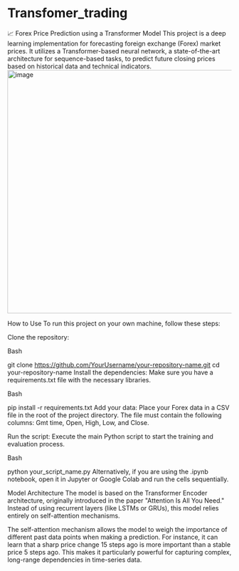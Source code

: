# Transfomer_trading
📈 Forex Price Prediction using a Transformer Model This project is a deep learning implementation for forecasting foreign exchange (Forex) market prices. It utilizes a Transformer-based neural network, a state-of-the-art architecture for sequence-based tasks, to predict future closing prices based on historical data and technical indicators.
<img width="1036" height="547" alt="image" src="https://github.com/user-attachments/assets/ab77776b-a589-4fc0-b345-104301209221" />

 How to Use
To run this project on your own machine, follow these steps:

Clone the repository:

Bash

git clone https://github.com/YourUsername/your-repository-name.git
cd your-repository-name
Install the dependencies:
Make sure you have a requirements.txt file with the necessary libraries.

Bash

pip install -r requirements.txt
Add your data:
Place your Forex data in a CSV file in the root of the project directory. The file must contain the following columns: Gmt time, Open, High, Low, and Close.

Run the script:
Execute the main Python script to start the training and evaluation process.

Bash

python your_script_name.py
Alternatively, if you are using the .ipynb notebook, open it in Jupyter or Google Colab and run the cells sequentially.

Model Architecture
The model is based on the Transformer Encoder architecture, originally introduced in the paper "Attention Is All You Need." Instead of using recurrent layers (like LSTMs or GRUs), this model relies entirely on self-attention mechanisms.

The self-attention mechanism allows the model to weigh the importance of different past data points when making a prediction. For instance, it can learn that a sharp price change 15 steps ago is more important than a stable price 5 steps ago. This makes it particularly powerful for capturing complex, long-range dependencies in time-series data.
